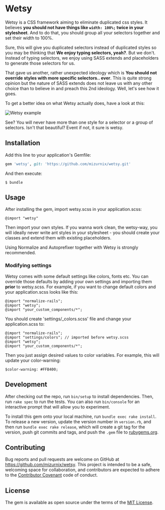 # Wetsy

Wetsy is a CSS framework aiming to eliminate duplicated css styles. It believes **you should not have things like `width: 100%;` twice in your stylesheet**. And to do that, you should group all your selectors together and set their width to 100%.

Sure, this will give you duplicated selectors instead of duplicated styles so you may be thinking that **We enjoy typing selectors, yeah?**. But we don't. Instead of typing selectors, we enjoy using SASS extends and placeholders to generate those selectors for us.

That gave us another, rather unexpected ideology which is **You should not override styles with more specific selectors.. ever**. This is quite strong opinion but the nature of SASS extends does not leave us with any other choice than to believe in and preach this 2nd ideology. Well, let's see how it goes.

To get a better idea on what Wetsy actually does, have a look at this:

![Wetsy example](https://i.snag.gy/iQOkh2.jpg)

See? You will never have more than one style for a selector or a group of selectors. Isn't that beautiful? Event if not, it sure is wetsy.

## Installation

Add this line to your application's Gemfile:

```ruby
gem 'wetsy', git: 'https://github.com/mizurnix/wetsy.git'
```

And then execute:

    $ bundle


## Usage

After installing the gem, import wetsy.scss in your application.scss:

    @import "wetsy"
        
Then import your own styles. If you wanna work clean, the wetsy-way, you will ideally never write ant styles in your stylesheet - you should create your classes and extend them with existing placeholders.

Using Normalize and Autoprefixer together with Wetsy is strongly recommended.

### Modifying settings

Wetsy comes with some default settings like colors, fonts etc. You can override those defaults by adding your own settings and importing them **prior** to wetsy.scss. For example, if you want to change default colors and your application.scss looks like this:

    @import "normalize-rails";
    @import "wetsy";
    @import "your_custom_components/*";
    
You should create 'settings/_colors.scss' file and change your application.scss to:

    @import "normalize-rails";
    @import "settings/colors"; // imported before wetsy.scss
    @import "wetsy";
    @import "your_custom_components/*";
    
Then you just assign desired values to color variables. For example, this will update your color-warning:

    $color-warning: #FFB400;

## Development

After checking out the repo, run `bin/setup` to install dependencies. Then, run `rake spec` to run the tests. You can also run `bin/console` for an interactive prompt that will allow you to experiment.

To install this gem onto your local machine, run `bundle exec rake install`. To release a new version, update the version number in `version.rb`, and then run `bundle exec rake release`, which will create a git tag for the version, push git commits and tags, and push the `.gem` file to [rubygems.org](https://rubygems.org).

## Contributing

Bug reports and pull requests are welcome on GitHub at https://github.com/mizurnix/wetsy. This project is intended to be a safe, welcoming space for collaboration, and contributors are expected to adhere to the [Contributor Covenant](http://contributor-covenant.org) code of conduct.


## License

The gem is available as open source under the terms of the [MIT License](http://opensource.org/licenses/MIT).

